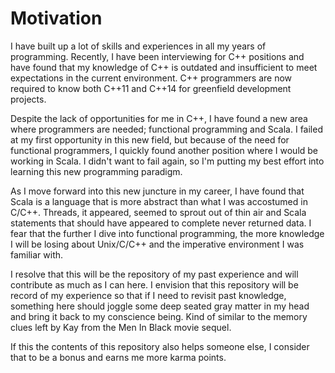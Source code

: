 # Motivation
I have built up a lot of skills and experiences in all my years of programming.  Recently, I have been interviewing for C++ positions and have found that my knowledge of C++ is outdated and insufficient to meet expectations in the current environment.  C++ programmers are now required to know both C++11 and C++14 for greenfield development projects.

Despite the lack of opportunities for me in C++, I have found a new area where programmers are needed; functional programming and Scala.  I failed at my first opportunity in this new field, but because of the need for functional programmers, I quickly found another position where I would be working in Scala.  I didn't want to fail again, so I'm putting my best effort into learning this new programming paradigm.

As I move forward into this new juncture in my career, I have found that Scala is a language that is more abstract than what I was accostumed in C/C++.  Threads, it appeared, seemed to sprout out of thin air and Scala statements that should have appeared to complete never returned data.  I fear that the further I dive into functional programming, the more knowledge I will be losing about Unix/C/C++ and the imperative environment I was familiar with.

I resolve that this will be the repository of my past experience and will contribute as much as I can here.  I envision that this repository will be record of my experience so that if I need to revisit past knowledge, something here should joggle some deep seated gray matter in my head and bring it back to my conscience being.  Kind of similar to the memory clues left by Kay from the Men In Black movie sequel.

If this the contents of this repository also helps someone else, I consider that to be a bonus and earns me more karma points.
